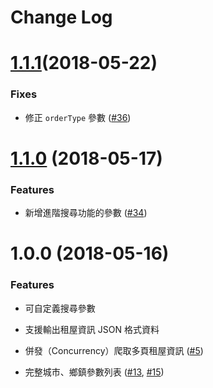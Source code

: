 # Change Log

# [1.1.1](https://github.com/neighborhood999/fiveN1-rent-scraper/compare/1.0.0...1.1.0)(2018-05-22)
### Fixes
- 修正 `orderType` 參數 ([#36](https://github.com/neighborhood999/fiveN1-rent-scraper/pull/36))

# [1.1.0](https://github.com/neighborhood999/fiveN1-rent-scraper/compare/1.0.0...1.1.0) (2018-05-17)
### Features
- 新增進階搜尋功能的參數 ([#34](https://github.com/neighborhood999/fiveN1-rent-scraper/pull/34))

# 1.0.0 (2018-05-16)
### Features
- 可自定義搜尋參數
- 支援輸出租屋資訊 JSON 格式資料
- 併發（Concurrency）爬取多頁租屋資訊 ([#5](https://github.com/neighborhood999/fiveN1-rent-scraper/pull/5))

- 完整城市、鄉鎮參數列表 ([#13](https://github.com/neighborhood999/fiveN1-rent-scraper/pull/13), [#15](https://github.com/neighborhood999/fiveN1-rent-scraper/pull/15))
